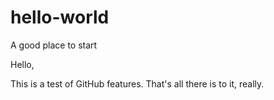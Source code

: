 # hello-world
A good place to start

Hello,

This is a test of GitHub features. That's all there is to it, really.
